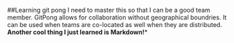 ##Learning git pong
I need to master this so that I can be a good team member.
GitPong allows for collaboration without geographical boundries.
It can be used when teams are co-located as well when they are distributed.
**Another cool thing I just learned is Markdown!***
